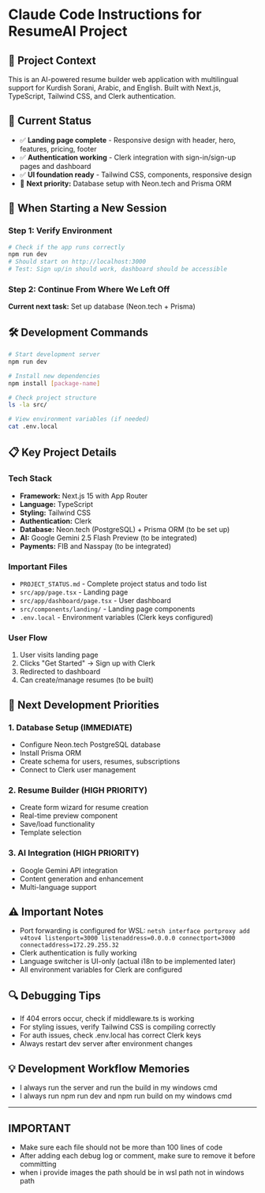 # Claude Code Instructions for ResumeAI Project

## 🎯 Project Context
This is an AI-powered resume builder web application with multilingual support for Kurdish Sorani, Arabic, and English. Built with Next.js, TypeScript, Tailwind CSS, and Clerk authentication.

## 📍 Current Status
- ✅ **Landing page complete** - Responsive design with header, hero, features, pricing, footer
- ✅ **Authentication working** - Clerk integration with sign-in/sign-up pages and dashboard
- ✅ **UI foundation ready** - Tailwind CSS, components, responsive design
- 🔄 **Next priority:** Database setup with Neon.tech and Prisma ORM

## 🚀 When Starting a New Session



### Step 1: Verify Environment
```bash
# Check if the app runs correctly
npm run dev
# Should start on http://localhost:3000
# Test: Sign up/in should work, dashboard should be accessible
```

### Step 2: Continue From Where We Left Off
**Current next task:** Set up database (Neon.tech + Prisma)

## 🛠️ Development Commands
```bash
# Start development server
npm run dev

# Install new dependencies
npm install [package-name]

# Check project structure
ls -la src/

# View environment variables (if needed)
cat .env.local
```

## 📋 Key Project Details

### Tech Stack
- **Framework:** Next.js 15 with App Router
- **Language:** TypeScript
- **Styling:** Tailwind CSS
- **Authentication:** Clerk
- **Database:** Neon.tech (PostgreSQL) + Prisma ORM (to be set up)
- **AI:** Google Gemini 2.5 Flash Preview (to be integrated)
- **Payments:** FIB and Nasspay (to be integrated)

### Important Files
- `PROJECT_STATUS.md` - Complete project status and todo list
- `src/app/page.tsx` - Landing page
- `src/app/dashboard/page.tsx` - User dashboard
- `src/components/landing/` - Landing page components
- `.env.local` - Environment variables (Clerk keys configured)

### User Flow
1. User visits landing page
2. Clicks "Get Started" → Sign up with Clerk
3. Redirected to dashboard
4. Can create/manage resumes (to be built)

## 🎯 Next Development Priorities

### 1. Database Setup (IMMEDIATE)
- Configure Neon.tech PostgreSQL database
- Install Prisma ORM
- Create schema for users, resumes, subscriptions
- Connect to Clerk user management

### 2. Resume Builder (HIGH PRIORITY)
- Create form wizard for resume creation
- Real-time preview component
- Save/load functionality
- Template selection

### 3. AI Integration (HIGH PRIORITY)
- Google Gemini API integration
- Content generation and enhancement
- Multi-language support

## ⚠️ Important Notes
- Port forwarding is configured for WSL: `netsh interface portproxy add v4tov4 listenport=3000 listenaddress=0.0.0.0 connectport=3000 connectaddress=172.29.255.32`
- Clerk authentication is fully working
- Language switcher is UI-only (actual i18n to be implemented later)
- All environment variables for Clerk are configured

## 🔍 Debugging Tips
- If 404 errors occur, check if middleware.ts is working
- For styling issues, verify Tailwind CSS is compiling correctly
- For auth issues, check .env.local has correct Clerk keys
- Always restart dev server after environment changes

## 💡 Development Workflow Memories
- I always run the server and run the build in my windows cmd
- I always run npm run dev and npm run build on my windows cmd

---

## IMPORTANT
- Make sure each file should not be more than 100 lines of code
- After adding each debug log or comment, make sure to remove it before committing
- when i provide images the path should be in wsl path not in windows path